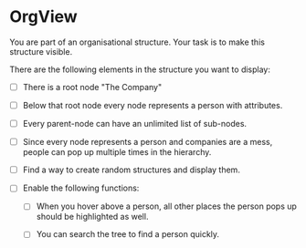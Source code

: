 # OrgView

You are part of an organisational structure. Your task is to make this structure visible.

There are the following elements in the structure you want to display: 

- [ ] There is a root node "The Company"
- [ ] Below that root node every node represents a person with attributes.
- [ ] Every parent-node can have an unlimited list of sub-nodes.
- [ ] Since every node represents a person and companies are a mess, people can pop up multiple times in the hierarchy.


- [ ] Find a way to create random structures and display them.
- [ ] Enable the following functions:
    - [ ] When you hover above a person, all other places the person pops up should be highlighted as well.
    - [ ] You can search the tree to find a person quickly.
    

 
